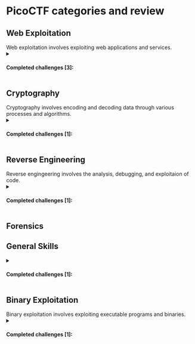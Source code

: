 <h1> PicoCTF categories and review </h1>

<h2> Web Exploitation </h2>
Web exploitation involves exploiting web applications and services.
<details> 
<summary> 
<h4>Completed challenges [3]: </h4>
</summary>
<h4> <a href="/PicoCTF/SSTI1/writeup.md">SSTI</a>  </h4>
<h4> <a href="/PicoCTF/n0s4n1ty 1/writeup.md">n0s4n1ty 1</a>  </h4>
<h4> <a href="/PicoCTF/head-dump/writeup.md">head-dump</a>  </h4>
</details>

<h2> Cryptography </h2>
Cryptography involves encoding and decoding data through various processes and algorithms.
<details> 
<summary> 
<h4>Completed challenges [1]: </h4>
</summary>
<h4> <a href="/PicoCTF/hashcrack/writeup.md">hashcrack</a>  </h4>
</details>

<h2> Reverse Engineering </h2>
Reverse engingeering involves the analysis, debugging, and exploitaion of code.
<details> 
<summary> 
<h4>Completed challenges [1]: </h4>
</summary>
<h4> <a href="/PicoCTF/Flag Hunters/writeup.md">Flag Hunters</a>  </h4>
</details>

<h2> Forensics </h2>

<h2> General Skills </h2>
<details> 
<summary> 
<h4>Completed challenges [1]: </h4>
</summary>
<h4> <a href="/PicoCTF/FANTASY CTF/writeup.md">FANTASY CTF</a>  </h4>
</details>
<h2> Binary Exploitation </h2>
Binary exploitation involves exploiting executable programs and binaries.
<details> 
<summary> 
<h4>Completed challenges [1]: </h4>
</summary>
  
<h4> <a href="/PicoCTF/PIE TIME/writeup.md">PIE TIME</a>  </h4>
</details>





